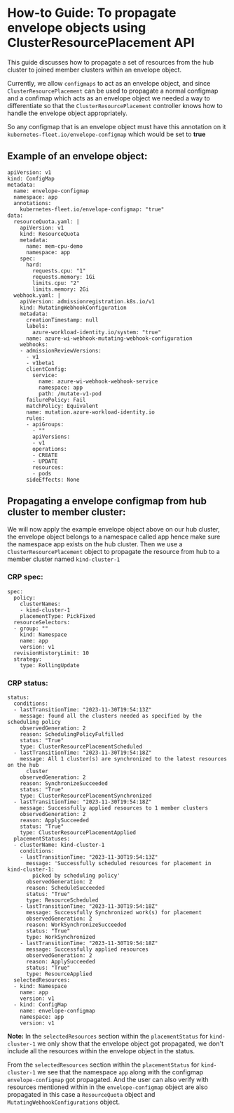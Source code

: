 # How-to Guide: To propagate envelope objects using ClusterResourcePlacement API

This guide discusses how to propagate a set of resources from the hub cluster to joined member clusters within an envelope object.

Currently, we allow `configmaps` to act as an envelope object, and since `ClusterResourcePlacement` can be used to propagate a normal configmap and a confimap which acts as an envelope object we needed a way to differentiate so that the `ClusterResourcePlacement` controller knows how to handle the envelope object appropriately. 

So any configmap that is an envelope object must have this annotation on it `kubernetes-fleet.io/envelope-configmap` which would be set to **true**

## Example of an envelope object:

```
apiVersion: v1
kind: ConfigMap
metadata:
  name: envelope-configmap
  namespace: app
  annotations:
    kubernetes-fleet.io/envelope-configmap: "true"
data:
  resourceQuota.yaml: |
    apiVersion: v1
    kind: ResourceQuota
    metadata:
      name: mem-cpu-demo
      namespace: app
    spec:
      hard:
        requests.cpu: "1"
        requests.memory: 1Gi
        limits.cpu: "2"
        limits.memory: 2Gi
  webhook.yaml: |
    apiVersion: admissionregistration.k8s.io/v1
    kind: MutatingWebhookConfiguration
    metadata:
      creationTimestamp: null
      labels:
        azure-workload-identity.io/system: "true"
      name: azure-wi-webhook-mutating-webhook-configuration
    webhooks:
    - admissionReviewVersions:
      - v1
      - v1beta1
      clientConfig:
        service:
          name: azure-wi-webhook-webhook-service
          namespace: app
          path: /mutate-v1-pod
      failurePolicy: Fail
      matchPolicy: Equivalent
      name: mutation.azure-workload-identity.io
      rules:
      - apiGroups:
        - ""
        apiVersions:
        - v1
        operations:
        - CREATE
        - UPDATE
        resources:
        - pods
      sideEffects: None
```

## Propagating a envelope configmap from hub cluster to member cluster:

We will now apply the example envelope object above on our hub cluster, the envelope object belongs to a namespace called app hence make sure the namespace app exists on the hub cluster. Then we use a `ClusterResourcePlacement` object to propagate the resource from hub to a member cluster named `kind-cluster-1`

### CRP spec:
```
spec:
  policy:
    clusterNames:
    - kind-cluster-1
    placementType: PickFixed
  resourceSelectors:
  - group: ""
    kind: Namespace
    name: app
    version: v1
  revisionHistoryLimit: 10
  strategy:
    type: RollingUpdate
```

### CRP status:

```
status:
  conditions:
  - lastTransitionTime: "2023-11-30T19:54:13Z"
    message: found all the clusters needed as specified by the scheduling policy
    observedGeneration: 2
    reason: SchedulingPolicyFulfilled
    status: "True"
    type: ClusterResourcePlacementScheduled
  - lastTransitionTime: "2023-11-30T19:54:18Z"
    message: All 1 cluster(s) are synchronized to the latest resources on the hub
      cluster
    observedGeneration: 2
    reason: SynchronizeSucceeded
    status: "True"
    type: ClusterResourcePlacementSynchronized
  - lastTransitionTime: "2023-11-30T19:54:18Z"
    message: Successfully applied resources to 1 member clusters
    observedGeneration: 2
    reason: ApplySucceeded
    status: "True"
    type: ClusterResourcePlacementApplied
  placementStatuses:
  - clusterName: kind-cluster-1
    conditions:
    - lastTransitionTime: "2023-11-30T19:54:13Z"
      message: 'Successfully scheduled resources for placement in kind-cluster-1:
        picked by scheduling policy'
      observedGeneration: 2
      reason: ScheduleSucceeded
      status: "True"
      type: ResourceScheduled
    - lastTransitionTime: "2023-11-30T19:54:18Z"
      message: Successfully Synchronized work(s) for placement
      observedGeneration: 2
      reason: WorkSynchronizeSucceeded
      status: "True"
      type: WorkSynchronized
    - lastTransitionTime: "2023-11-30T19:54:18Z"
      message: Successfully applied resources
      observedGeneration: 2
      reason: ApplySucceeded
      status: "True"
      type: ResourceApplied
  selectedResources:
  - kind: Namespace
    name: app
    version: v1
  - kind: ConfigMap
    name: envelope-configmap
    namespace: app
    version: v1
```

**Note:**
In the `selectedResources` section within the `placementStatus` for `kind-cluster-1` we only show that the envelope object got propagated, we don't include all the resources within the envelope object in the status.

From the `selectedResources` section within the `placementStatus` for `kind-cluster-1` we see that the namespace `app` along with the configmap `envelope-configmap` got propagated. And the user can also verify with resources mentioned within in the `envelope-configmap` object are also propagated in this case a `ResourceQuota` object and `MutatingWebhookConfigurations` object.